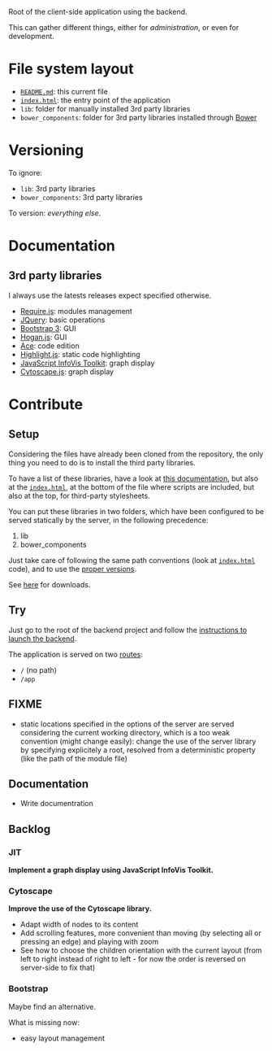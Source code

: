 Root of the client-side application using the backend.

This can gather different things, either for _administration_, or even for development.

# File system layout

* [`README.md`](./README.md): this current file
* [`index.html`](./index.html): the entry point of the application
* `lib`: folder for manually installed 3rd party libraries
* `bower_components`: folder for 3rd party libraries installed through [Bower](http://bower.io/)

# Versioning

To ignore:

* `lib`: 3rd party libraries
* `bower_components`: 3rd party libraries

To version: _everything else_.

# Documentation

## 3rd party libraries

I always use the latests releases expect specified otherwise.

* [Require.js](http://requirejs.org/): modules management
* [JQuery](http://jquery.com/): basic operations
* [Bootstrap 3](http://getbootstrap.com/): GUI
* [Hogan.js](http://twitter.github.io/hogan.js/): GUI
* [Ace](http://ace.c9.io/#nav=about): code edition
* [Highlight.js](http://softwaremaniacs.org/soft/highlight/en/): static code highlighting
* [JavaScript InfoVis Toolkit](http://philogb.github.io/jit/): graph display
* [Cytoscape.js](http://cytoscape.github.io/cytoscape.js/): graph display

# Contribute

## Setup

Considering the files have already been cloned from the repository, the only thing you need to do is to install the third party libraries.

To have a list of these libraries, have a look at [this documentation](#3rd-party-libraries), but also at the [`index.html`](./index.html), at the bottom of the file where scripts are included, but also at the top, for third-party stylesheets.

You can put these libraries in two folders, which have been configured to be served statically by the server, in the following precedence:

1. lib
1. bower_components

Just take care of following the same path conventions (look at [`index.html`](./index.html) code), and to use the [proper versions](#3rd-party-libraries).

See [here](#3rd-party-libraries) for downloads.

## Try

Just go to the root of the backend project and follow the [instructions to launch the backend](/ultimate-poc/resources#try).

The application is served on two [routes](/ultimate-poc/resources/app/routes.js):

* `/` (no path)
* `/app`

## FIXME

* static locations specified in the options of the server are served considering the current working directory, which is a too weak convention (might change easily): change the use of the server library by specifying explicitely a root, resolved from a deterministic property (like the path of the module file)

## Documentation

* Write documentration

## Backlog

### JIT

__Implement a graph display using JavaScript InfoVis Toolkit.__

### Cytoscape

__Improve the use of the Cytoscape library.__

* Adapt width of nodes to its content
* Add scrolling features, more convenient than moving (by selecting all or pressing an edge) and playing with zoom
* See how to choose the children orientation with the current layout (from left to right instead of right to left - for now the order is reversed on server-side to fix that)

### Bootstrap

Maybe find an alternative.

What is missing now:

* easy layout management
